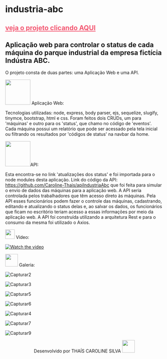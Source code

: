 # industria-abc
<a href="http://147.182.184.213/" target="_blank" style="color: rgb(243, 87, 113);">veja o projeto clicando AQUI</a>
---

Aplicação web para controlar o status de cada máquina do parque industrial da empresa fictícia Indústra ABC.<br>
--
O projeto consta de duas partes: uma Aplicação Web e uma API.<br>

<img src="https://img.icons8.com/external-icongeek26-flat-icongeek26/452/external-web-data-analytics-icongeek26-flat-icongeek26.png" height="80em"> Aplicação Web:

Tecnologias utilizadas: node, express, body parser, ejs, sequelize, slugify, tinymce, bootstrap, html e css.
Foram feitos dois CRUDs, um para 'máquinas' e outro para os 'status', que chamo no código de 'eventos'. Cada máquina possui um relatório que pode ser acessado pela tela 
inicial ou filtrando os resultados por 'códigos de status' na navbar da home.<br>

<img src="https://img.icons8.com/external-filled-outline-perfect-kalash/344/external-api-web-development-and-programming-filled-outline-perfect-kalash.png" height="80em">API:

Esta encontra-se no link 'atualizações dos status' e foi importada para o node modules desta aplicação. 
Link do código da API: https://github.com/Caroline-Thais/apiIndustriaAbc que foi feita para simular o envio de dados das máquinas para a aplicação web. 
A API seria controlada pelos trabalhadores que têm acesso direto às máquinas. Pela API esses funcionários podem fazer o controle das máquinas, cadastrando, editando e 
atualizando o status delas e, ao salvar os dados, os funcionários que ficam no escritório teriam acesso a essas informações por meio da aplicação web. A API foi construída 
utilizando a arquitetura Rest e para o consumo da mesma foi utilizado o Axios. <br>


<p><img src="https://img.icons8.com/external-justicon-lineal-color-justicon/344/external-video-notifications-justicon-lineal-color-justicon.png" height="30em"> Vídeo:</p>


[![Watch the video](https://user-images.githubusercontent.com/76595905/155984133-19099395-bae3-4e05-8dfe-ceab53152a3c.PNG)](https://youtu.be/yfhheAuavHM)

<p><img src="https://img.icons8.com/plasticine/344/stack-of-photos.png" height="40em"> Galeria:</p>

![Capturar2](https://user-images.githubusercontent.com/76595905/155984376-eb86a1f9-3af4-4e9d-a2ba-7d7bfa345633.PNG)

![Capturar3](https://user-images.githubusercontent.com/76595905/155984389-97133a21-d676-4c4b-a8af-636c6a7a20e4.PNG)

![Capturar5](https://user-images.githubusercontent.com/76595905/155984405-c5e57f43-632f-4f0d-83c2-66b6c029fada.PNG)

![Capturar6](https://user-images.githubusercontent.com/76595905/155984719-06817a7e-cc6d-4155-a9a0-fb5e7557d28b.PNG)

![Capturar4](https://user-images.githubusercontent.com/76595905/155984396-9b89c80e-f12f-48f1-8b9a-6272ea82509b.PNG)

![Capturar7](https://user-images.githubusercontent.com/76595905/155985269-89645c6b-5e93-4274-b650-21dab7d506f2.PNG)

![Capturar9](https://user-images.githubusercontent.com/76595905/155985289-42e65307-e59c-456b-883b-f8bf261d684e.PNG)

<div align="center">
Desenvolvido por THAÍS CAROLINE SILVA 
<img src="https://cdn-icons-png.flaticon.com/512/2618/2618497.png" height="40em"> 
